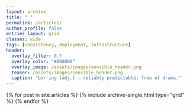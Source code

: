 ```yaml
---
layout: archive
title: " "
permalink: /articles/
author_profile: false
entries_layout: grid
classes: wide
tags: [consistency, deployment, infrastructure]
header:
  overlay_filter: 0.7
  overlay_color: "#000000"
  overlay_image: /assets/images/sensible_header.png
  teaser: /assets/images/sensible_header.png
  caption: "bor·ing (adj.) — reliably predictable; free of drama."
---
```


{% for post in site.articles %}
  {% include archive-single.html type="grid" %}
{% endfor %}
